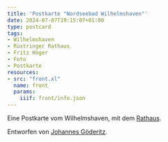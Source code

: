 ```yaml
---
title: 'Postkarte "Nordseebad Wilhelmshaven"'
date: 2024-07-07T19:15:07+01:00
type: postcard
tags:
- Wilhelmshaven
- Rüstringer Rathaus
- Fritz Höger
- Foto
- Postkarte
resources:
- src: "front.xl"
  name: front
  params:
    iiif: front/info.json
---
```


Eine Postkarte vom Wilhelmshaven, mit dem [Rathaus](https://de.wikipedia.org/wiki/Rathaus_Wilhelmshaven).

<!--more-->
Entworfen von [Johannes Göderitz](/tags/Fritz-Höger).
